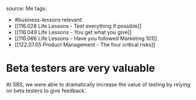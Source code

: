 source: Me
tags:
- #business-lessons 
relevant:
- [[116.028 Life Lessons - Test everything if possible]]
- [[116.049 Life Lessons - You get what you give]]
- [[116.066 Life Lessons - Have you followed Marketing 101]]
- [[122.07.05 Product Management - The four critical risks]]

# Beta testers are very valuable

At SBS, we were able to dramatically increase the value of testing by relying on beta testers to give feedback.
